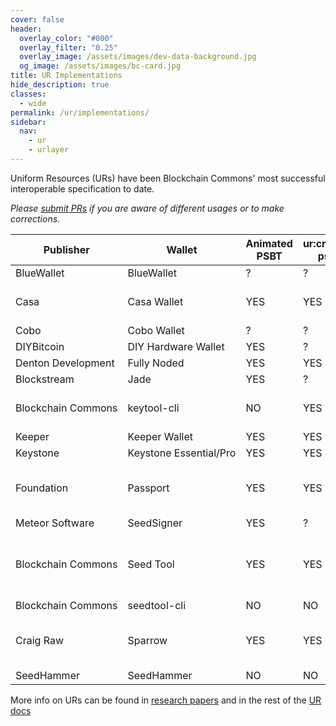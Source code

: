 ```yaml
---
cover: false
header:
  overlay_color: "#000"
  overlay_filter: "0.25"
  overlay_image: /assets/images/dev-data-background.jpg
  og_image: /assets/images/bc-card.jpg
title: UR Implementations
hide_description: true
classes:
  - wide
permalink: /ur/implementations/
sidebar:
  nav:
    - ur
    - urlayer
---
```


Uniform Resources (URs) have been Blockchain Commons' most successful
interoperable specification to date.

_Please [submit PRs](https://github.com/BlockchainCommons/developer-web-site/blob/master/_pages/ur-implementations.md) if you are aware of different usages or to make corrections._

| Publisher | Wallet | Animated PSBT | ur:crypto-psbt | ur:crypto-* | Future |
| ---------- | ---- | --------- | -------------- | --------------------------------------------------------- | --- |
| BlueWallet | BlueWallet | ? | ? | bc-urv1 |
| Casa | Casa&nbsp;Wallet | YES | YES | -hdkey (-request/response for health check) |
| Cobo | Cobo&nbsp;Wallet | ? | ? | bc-urv1 |
| DIYBitcoin | DIY&nbsp;Hardware&nbsp;Wallet | YES | ? | ? |
| Denton&nbsp;Development| Fully Noded | YES | YES | ? |
| Blockstream | Jade | YES | ? | ? |
| Blockchain&nbsp;Commons | keytool-cli | NO | YES | -hdkey, -request, -response, -seed |
| Keeper | Keeper&nbsp;Wallet | YES | YES | -account |
| Keystone | Keystone&nbsp;Essential/Pro | YES | YES | ? |
| Foundation | Passport | YES | YES | (-request/response with Casa for health check) | -account
| Meteor Software| SeedSigner | YES | ? | ? |
| Blockchain&nbsp;Commons | Seed Tool | YES | YES | -account, -address, -bip39, -hdkey<br/>-output, -seed, -sskr |
| Blockchain&nbsp;Commons | seedtool-cli | NO | NO | -seed, -sskr |
| Craig Raw | Sparrow | YES | YES | -account, -address, -bip39, -hdkey,<br/>-output, -seed |
| SeedHammer | SeedHammer | NO | NO | -output |

More info on URs can be found in [research
papers](https://github.com/BlockchainCommons/Research/blob/master/papers/bcr-2020-005-ur.md)
and in the rest of the [UR
docs](/ur/)

